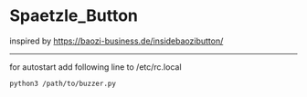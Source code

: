 # Spaetzle_Button

inspired by https://baozi-business.de/insidebaozibutton/

---
for autostart add following line to /etc/rc.local
```bash
python3 /path/to/buzzer.py
```
